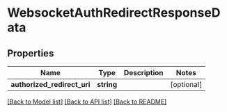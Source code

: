 # WebsocketAuthRedirectResponseData

## Properties
Name | Type | Description | Notes
------------ | ------------- | ------------- | -------------
**authorized_redirect_uri** | **string** |  | [optional] 

[[Back to Model list]](../../README.md#documentation-for-models) [[Back to API list]](../../README.md#documentation-for-api-endpoints) [[Back to README]](../../README.md)

